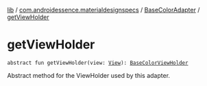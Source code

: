 [lib](../../index.md) / [com.androidessence.materialdesignspecs](../index.md) / [BaseColorAdapter](index.md) / [getViewHolder](./get-view-holder.md)

# getViewHolder

`abstract fun getViewHolder(view: `[`View`](https://developer.android.com/reference/android/view/View.html)`): `[`BaseColorViewHolder`](-base-color-view-holder/index.md)

Abstract method for the ViewHolder used by this adapter.

